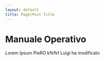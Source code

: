 ```yaml
---
layout: default
title: Page/Post Title
---
```


# Manuale Operativo

Lorem Ipsum PieRO kfkfkf Luigi ha modificato